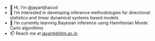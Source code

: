 - 👋 Hi, I’m @jayantjhacod
- 👀 I’m interested in developing inference methodologies for directional statistics and linear dynamical systems based models
- 🌱 I’m currently learning Bayesian inference using Hamiltonian Monte Carlo algorithms
- 📫 Reach me at jayantj@iitm.ac.in.

<!---
jayantjhacod/jayantjhacod is a ✨ special ✨ repository because its `README.md` (this file) appears on your GitHub profile.
You can click the Preview link to take a look at your changes.
--->
